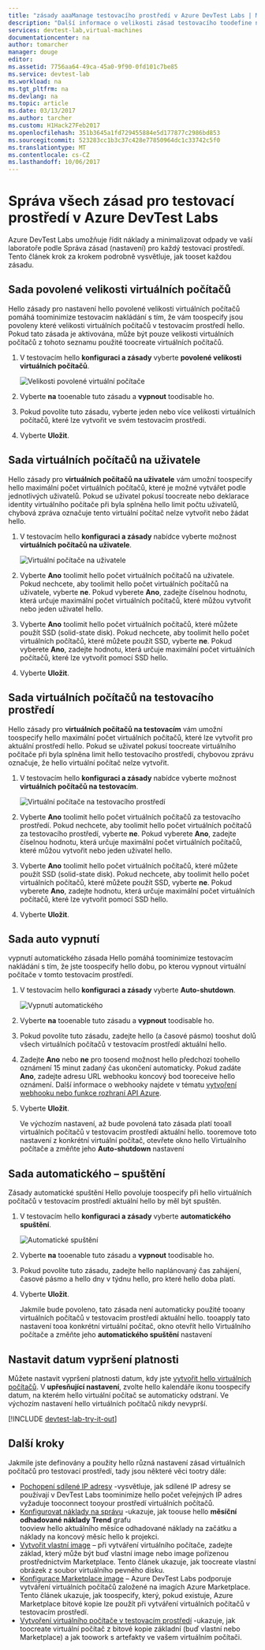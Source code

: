 ```yaml
---
title: "zásady aaaManage testovacího prostředí v Azure DevTest Labs | Microsoft Docs"
description: "Další informace o velikosti zásad testovacího toodefine například virtuálních počítačů, maximální virtuálních počítačů na uživatele a vypnutí automatizace."
services: devtest-lab,virtual-machines
documentationcenter: na
author: tomarcher
manager: douge
editor: 
ms.assetid: 7756aa64-49ca-45a0-9f90-0fd101c7be85
ms.service: devtest-lab
ms.workload: na
ms.tgt_pltfrm: na
ms.devlang: na
ms.topic: article
ms.date: 03/13/2017
ms.author: tarcher
ms.custom: H1Hack27Feb2017
ms.openlocfilehash: 351b3645a1fd729455884e5d177877c2986bd853
ms.sourcegitcommit: 523283cc1b3c37c428e77850964dc1c33742c5f0
ms.translationtype: MT
ms.contentlocale: cs-CZ
ms.lasthandoff: 10/06/2017
---
```

# <a name="manage-all-policies-for-a-lab-in-azure-devtest-labs"></a>Správa všech zásad pro testovací prostředí v Azure DevTest Labs

Azure DevTest Labs umožňuje řídit náklady a minimalizovat odpady ve vaší laboratoře podle Správa zásad (nastavení) pro každý testovací prostředí. Tento článek krok za krokem podrobně vysvětluje, jak tooset každou zásadu.  

## <a name="set-allowed-virtual-machine-sizes"></a>Sada povolené velikosti virtuálních počítačů
Hello zásady pro nastavení hello povolené velikosti virtuálních počítačů pomáhá toominimize testovacím nakládání s tím, že vám toospecify jsou povoleny které velikosti virtuálních počítačů v testovacím prostředí hello. Pokud tato zásada je aktivována, může být pouze velikosti virtuálních počítačů z tohoto seznamu použité toocreate virtuálních počítačů.

1. V testovacím hello **konfiguraci a zásady** vyberte **povolené velikosti virtuálních počítačů**.
   
    ![Velikosti povolené virtuální počítače](./media/devtest-lab-set-lab-policy/allowed-vm-sizes.png)

1. Vyberte **na** tooenable tuto zásadu a **vypnout** toodisable ho.

1. Pokud povolíte tuto zásadu, vyberte jeden nebo více velikosti virtuálních počítačů, které lze vytvořit ve svém testovacím prostředí.

1. Vyberte **Uložit**.

## <a name="set-virtual-machines-per-user"></a>Sada virtuálních počítačů na uživatele
Hello zásady pro **virtuálních počítačů na uživatele** vám umožní toospecify hello maximální počet virtuálních počítačů, které je možné vytvářet podle jednotlivých uživatelů. Pokud se uživatel pokusí toocreate nebo deklarace identity virtuálního počítače při byla splněna hello limit počtu uživatelů, chybová zpráva označuje tento virtuální počítač nelze vytvořit nebo žádat hello. 

1. V testovacím hello **konfiguraci a zásady** nabídce vyberte možnost **virtuálních počítačů na uživatele**.
   
    ![Virtuální počítače na uživatele](./media/devtest-lab-set-lab-policy/max-vms-per-user.png)

1. Vyberte **Ano** toolimit hello počet virtuálních počítačů na uživatele. Pokud nechcete, aby toolimit hello počet virtuálních počítačů na uživatele, vyberte **ne**. Pokud vyberete **Ano**, zadejte číselnou hodnotu, která určuje maximální počet virtuálních počítačů, které můžou vytvořit nebo jeden uživatel hello. 

1. Vyberte **Ano** toolimit hello počet virtuálních počítačů, které můžete použít SSD (solid-state disk). Pokud nechcete, aby toolimit hello počet virtuálních počítačů, které můžete použít SSD, vyberte **ne**. Pokud vyberete **Ano**, zadejte hodnotu, která určuje maximální počet virtuálních počítačů, které lze vytvořit pomocí SSD hello. 

1. Vyberte **Uložit**.

## <a name="set-virtual-machines-per-lab"></a>Sada virtuálních počítačů na testovacího prostředí
Hello zásady pro **virtuálních počítačů na testovacím** vám umožní toospecify hello maximální počet virtuálních počítačů, které lze vytvořit pro aktuální prostředí hello. Pokud se uživatel pokusí toocreate virtuálního počítače při byla splněna limit hello testovacího prostředí, chybovou zprávu označuje, že hello virtuální počítač nelze vytvořit. 

1. V testovacím hello **konfiguraci a zásady** nabídce vyberte možnost **virtuálních počítačů na testovacím**.
   
    ![Virtuální počítače na testovacího prostředí](./media/devtest-lab-set-lab-policy/max-vms-per-lab.png)

1. Vyberte **Ano** toolimit hello počet virtuálních počítačů za testovacího prostředí. Pokud nechcete, aby toolimit hello počet virtuálních počítačů za testovacího prostředí, vyberte **ne**. Pokud vyberete **Ano**, zadejte číselnou hodnotu, která určuje maximální počet virtuálních počítačů, které můžou vytvořit nebo jeden uživatel hello. 

1. Vyberte **Ano** toolimit hello počet virtuálních počítačů, které můžete použít SSD (solid-state disk). Pokud nechcete, aby toolimit hello počet virtuálních počítačů, které můžete použít SSD, vyberte **ne**. Pokud vyberete **Ano**, zadejte hodnotu, která určuje maximální počet virtuálních počítačů, které lze vytvořit pomocí SSD hello. 

1. Vyberte **Uložit**.

## <a name="set-auto-shutdown"></a>Sada auto vypnutí
vypnutí automatického zásada Hello pomáhá toominimize testovacím nakládání s tím, že jste toospecify hello dobu, po kterou vypnout virtuální počítače v tomto testovacím prostředí.

1. V testovacím hello **konfiguraci a zásady** vyberte **Auto-shutdown**.
   
    ![Vypnutí automatického](./media/devtest-lab-set-lab-policy/auto-shutdown.png)

1. Vyberte **na** tooenable tuto zásadu a **vypnout** toodisable ho.

1. Pokud povolíte tuto zásadu, zadejte hello (a časové pásmo) tooshut dolů všech virtuálních počítačů v testovacím prostředí aktuální hello.

1. Zadejte **Ano** nebo **ne** pro toosend možnost hello předchozí toohello oznámení 15 minut zadaný čas ukončení automaticky. Pokud zadáte **Ano**, zadejte adresu URL webhooku koncový bod tooreceive hello oznámení. Další informace o webhooky najdete v tématu [vytvoření webhooku nebo funkce rozhraní API Azure](../azure-functions/functions-create-a-web-hook-or-api-function.md). 

1. Vyberte **Uložit**.

    Ve výchozím nastavení, až bude povolená tato zásada platí tooall virtuálních počítačů v testovacím prostředí aktuální hello. tooremove toto nastavení z konkrétní virtuální počítač, otevřete okno hello Virtuálního počítače a změňte jeho **Auto-shutdown** nastavení 

## <a name="set-auto-start"></a>Sada automatického – spuštění
Zásady automatické spuštění Hello povoluje toospecify při hello virtuálních počítačů v testovacím prostředí aktuální hello by měl být spuštěn.  

1. V testovacím hello **konfiguraci a zásady** vyberte **automatického spuštění**.
   
    ![Automatické spuštění](./media/devtest-lab-set-lab-policy/auto-start.png)

2. Vyberte **na** tooenable tuto zásadu a **vypnout** toodisable ho.

3. Pokud povolíte tuto zásadu, zadejte hello naplánovaný čas zahájení, časové pásmo a hello dny v týdnu hello, pro které hello doba platí. 

4. Vyberte **Uložit**.

    Jakmile bude povoleno, tato zásada není automaticky použité tooany virtuálních počítačů v testovacím prostředí aktuální hello. tooapply tato nastavení tooa konkrétní virtuální počítač, okno otevřít hello Virtuálního počítače a změňte jeho **automatického spuštění** nastavení 

## <a name="set-expiration-date"></a>Nastavit datum vypršení platnosti
Můžete nastavit vypršení platnosti datum, kdy jste [vytvořit hello virtuálních počítačů](devtest-lab-add-vm.md). V **upřesňující nastavení**, zvolte hello kalendáře ikonu toospecify datum, na kterém hello virtuální počítač se automaticky odstraní.  Ve výchozím nastavení hello virtuálních počítačů nikdy nevyprší.

[!INCLUDE [devtest-lab-try-it-out](../../includes/devtest-lab-try-it-out.md)]

## <a name="next-steps"></a>Další kroky
Jakmile jste definovány a použity hello různá nastavení zásad virtuálních počítačů pro testovací prostředí, tady jsou některé věci tootry dále:

* [Pochopení sdílené IP adresy](devtest-lab-shared-ip.md) -vysvětluje, jak sdílené IP adresy se používají v DevTest Labs toominimize hello počet veřejných IP adres vyžaduje tooconnect tooyour prostředí virtuálních počítačů.
* [Konfigurovat náklady na správu](devtest-lab-configure-cost-management.md) -ukazuje, jak toouse hello **měsíční odhadované náklady Trend** grafu  
  tooview hello aktuálního měsíce odhadované náklady na začátku a náklady na koncový měsíc hello k projekci.
* [Vytvořit vlastní image](devtest-lab-create-template.md) – při vytváření virtuálního počítače, zadejte základ, který může být buď vlastní image nebo image pořízenou prostřednictvím Marketplace. Tento článek ukazuje, jak toocreate vlastní obrázek z soubor virtuálního pevného disku.
* [Konfigurace Marketplace image](devtest-lab-configure-marketplace-images.md) – Azure DevTest Labs podporuje vytváření virtuálních počítačů založené na imagích Azure Marketplace. Tento článek ukazuje, jak toospecify, který, pokud existuje, Azure Marketplace bitové kopie lze použít při vytváření virtuálních počítačů v testovacím prostředí.
* [Vytvoření virtuálního počítače v testovacím prostředí](devtest-lab-add-vm-with-artifacts.md) -ukazuje, jak toocreate virtuální počítač z bitové kopie základní (buď vlastní nebo Marketplace) a jak toowork s artefakty ve vašem virtuálním počítači.

